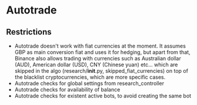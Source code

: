 # Autotrade

## Restrictions
- Autotrade doesn't work with fiat currencies at the moment. It assumes GBP as main conversion fiat and uses it for hedging, but apart from that, Binance also allows trading with currencies such as Australian dollar (AUD), American dollar (USD), CNY (Chinese yuan) etc... which are skipped in the algo (research/__init__.py, skipped_fiat_currencies) on top of the blacklist cryptocurrencies, which are more specific cases.
- Autotrade checks for global settings from research_controller
- Autotrade checks for availability of balance
- Autotrade checks for existent active bots, to avoid creating the same bot